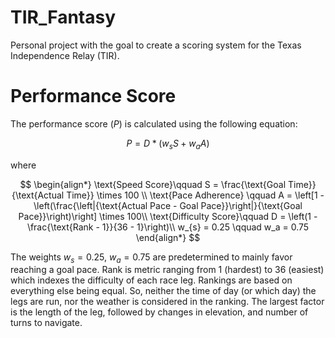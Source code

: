 # TIR_Fantasy

Personal project with the goal to create a scoring system for the Texas Independence Relay (TIR).

# Performance Score
The performance score ($P$) is calculated using the following equation:

$$
P = D * (w_{s}S + w_{a}A )
$$

where

$$
\begin{align*}
    \text{Speed Score}\qquad S = \frac{\text{Goal Time}}{\text{Actual Time}}  \times 100 \\
\text{Pace Adherence} \qquad A = \left[1 - \left(\frac{\left|{\text{Actual Pace - Goal Pace}}\right|}{\text{Goal Pace}}\right)\right] \times 100\\
\text{Difficulty Score}\qquad D = \left(1 - \frac{\text{Rank - 1}}{36 - 1}\right)\\
w_{s} = 0.25 \qquad w_a = 0.75
\end{align*}
$$

The weights $w_{s} = 0.25$, $w_a = 0.75$ are predetermined to mainly favor reaching a goal pace. $\text{Rank}$ is metric ranging from 1 (hardest) to 36 (easiest) which indexes the difficulty of each race leg. Rankings are based on everything else being equal. So, neither the time of day (or which day) the legs are run, nor the weather is considered in the ranking. The largest factor is the length of the leg, followed by changes in elevation, and number of turns to navigate. 